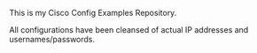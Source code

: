 This is my Cisco Config Examples Repository. 

All configurations have been cleansed of actual IP addresses and usernames/passwords. 

